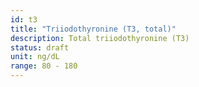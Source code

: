 ```yaml
---
id: t3
title: "Triiodothyronine (T3, total)"
description: Total triiodothyronine (T3)
status: draft
unit: ng/dL
range: 80 - 180
---
```

